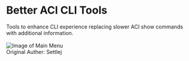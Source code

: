 # Better ACI CLI Tools
Tools to enhance CLI experience replacing slower ACI show commands with additional information.</br></br>
![Image of Main Menu](https://github.com/settlej/Better_ACI_CLI_Tools/blob/master/main_menu.PNG)
</br>Original Auther: Settlej
